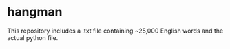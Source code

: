 # hangman

This repository includes a .txt file containing ~25,000 English words and the actual python file.
